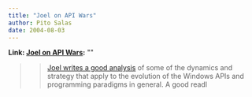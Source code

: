 ```yaml
---
title: "Joel on API Wars"
author: Pito Salas
date: 2004-08-03
---
```


**Link: [Joel on API Wars](None):** ""


>>

>> [Joel writes a good
analysis](<http://www.joelonsoftware.com/articles/APIWar.html>) of some of the
dynamics and strategy that apply to the evolution of the Windows APIs and
programming paradigms in general. A good readl


